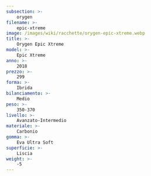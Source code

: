 ```yaml
---
subsection: >-
    orygen
filename: >-
    epic-xtreme
image: /images/wiki/racchette/orygen-epic-xtreme.webp
title: >-
    Orygen Epic Xtreme
model: >-
    Epic Xtreme
anno: >-
    2018
prezzo: >-
    299
forma: >-
    Ibrida
bilanciamento: >-
    Medio
peso: >-
    350-370
livello: >-
    Avanzato-Intermedio
materiale: >-
    Carbonio
gomma: >-
    Eva Ultra Soft
superficie: >-
    Liscia
weight: >-
    -5
---
```

